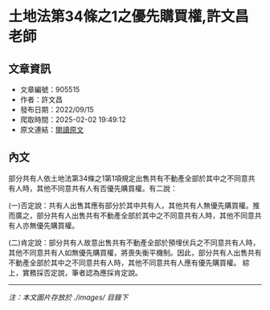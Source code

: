 # 土地法第34條之1之優先購買權,許文昌老師

## 文章資訊
- 文章編號：905515
- 作者：許文昌
- 發布日期：2022/09/15
- 爬取時間：2025-02-02 19:49:12
- 原文連結：[閱讀原文](https://real-estate.get.com.tw/Columns/detail.aspx?no=905515)

## 內文
部分共有人依土地法第34條之1第1項規定出售共有不動產全部於其中之不同意共有人時，其他不同意共有人有否優先購買權。有二說：

(一)否定說：共有人出售其應有部分於其中共有人，其他共有人無優先購買權。推而廣之，部分共有人出售共有不動產全部於其中之不同意共有人時，其他不同意共有人亦無優先購買權。

(二)肯定說：部分共有人故意出售共有不動產全部於預埋伏兵之不同意共有人時，其他不同意共有人如無優先購買權，將喪失衡平機制。因此，部分共有人出售共有不動產全部於其中之不同意共有人時，其他不同意共有人應有優先購買權。 綜上，實務採否定說，筆者認為應採肯定說。

---
*注：本文圖片存放於 ./images/ 目錄下*
